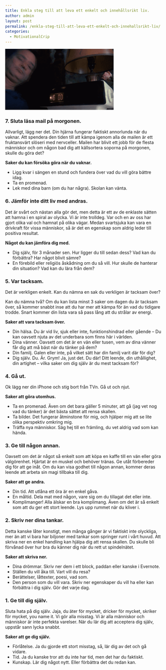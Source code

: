 ```yaml
---
title: Enkla steg till att leva ett enkelt och innehållsrikt liv.
author: admin
layout: post
permalink: /enkla-steg-till-att-leva-ett-enkelt-och-innehallsrikt-liv/
categories:
  - MotivationalCrip
---
```

<img src="../images/uploads/2013/09/original.gif" alt="Bill Murray" width="350" height="auto" class="alignright size-medium wp-image-1340" /> 

### 7. Sluta läsa mail på morgonen.

Allvarligt, lägg ner det. Din hjärna fungerar faktiskt annorlunda när du vaknar. Att spendera den tiden till att kämpa igenom alla de mailen är ett fruktansvärt slöseri med nervceller. Mailen har blivit ett jobb för de flesta människor och om någon bad dig att källsortera soporna på morgonen, skulle du göra det?

**Saker du kan försöka göra när du vaknar.**

*   Ligg kvar i sängen en stund och fundera över vad du vill göra bättre idag.
*   Ta en promenad.
*   Lek med dina barn (om du har några). Skolan kan vänta.

### 6. Jämför inte ditt liv med andras.

Det är svårt och nästan alla gör det, men detta är ett av de enklaste sätten att hamna i en spiral av olycka. Vi är inte trolldeg. Var och en av oss har gjort olika val och hamnat på olika vägar. Medan svartsjuka kan vara en drivkraft för vissa människor, så är det en egenskap som aldrig leder till positiva resultat.

**Något du kan jämföra dig med.**

*   Dig själv, för 3 månader sen. Hur ligger du till sedan dess? Vad kan du förbättra? Har något blivit sämre?
*   En förebild eller religiös åskådning om du så vill. Hur skulle de hanterar din situation? Vad kan du lära från dem?

### 5. Var tacksam.

Det är verkligen enkelt. Kan du nämna en sak du verkligen är tacksam över?

Kan du nämna två? Om du kan lista minst 3 saker om dagen du är tacksam över, så kommer snabbt inse att du har mer att kämpa för än vad du tidigare trodde. Snart kommer din lista vara så pass lång att du strålar av energi.

**Saker att vara tacksam över.**

*   Din hälsa. Du är vid liv, sjuk eller inte, funktionshindrad eller gående &#8211; Du kan oavsett njuta av det underbara som finns här i världen.
*   Dina vänner. Oavsett om det är en vän eller tusen, vem av dina vänner får dig att må bäst när du tänker på dem?
*   Din familj. Galen eller inte, på vilket sätt har din familj varit där för dig?
*   Dig själv. Du. Är. Grym! Ja, just det. Du där! Ditt leende, din uthållighet, din artighet &#8211; vilka saker om dig själv är du mest tacksam för?

### 4. Gå ut.

Ok lägg ner din iPhone och stig bort från TVn. Gå ut och njut.

**Saker att göra utomhus.**

*   Ta en promenad. Även om det bara gäller 5 minuter, att gå (jag vet nog vad du tänker) är det bästa sättet att rensa skallen.
*   Ta bilder. Det fungerar åtminstone för mig, och hjälper mig att se lite olika perspektiv omkring mig.
*   Träffa nya människor. Säg hej till en främling, du vet aldrig vad som kan hända.

### 3. Ge till någon annan.

Oavsett om det är något så enkelt som att köpa en kaffe till en vän eller göra välgörenhet. Hjärtat är en muskel och behöver tränas. Ge utåt förbereder dig för att ge inåt. Om du kan visa godhet till någon annan, kommer deras leende att arbeta sin magi tillbaka till dig.

**Saker att ge andra.**

*   Din tid. Att utlåna ett öra är en enkel gåva.
*   En måltid. Dela mat med någon, vare sig om du tillagat det eller inte.
*   Komplimanger! Alla älskar en bra komplimang. Även om det är så enkelt som att du ger ett stort leende. Lys upp rummet när du kliver i.

### 2. Skriv ner dina tankar.

Detta kanske låter konstigt, men många gånger är vi faktiskt inte olyckliga, mer än att vi bara har biljoner med tankar som springer runt i vårt huvud. Att skriva ner en enkel handling kan hjälpa dig att rensa skallen. Du skulle bli förvånad över hur bra du känner dig när du rett ut spindelnätet.

**Saker att skriva ner.**

*   Dina drömmar. Skriv ner dem i ett block, paddan eller kanske i Evernote.
*   Ställen du vill åka till. Vart vill du resa?
*   Berättelser, låttexter, poesi, vad som.
*   Den person som du vill vara. Skriv ner egenskaper du vill ha eller kan förbättra i dig själv. Gör det varje dag.

### 1. Ge till dig själv.

Sluta hata på dig själv. Jaja, du äter för mycket, dricker för mycket, skriker för mycket, you name it. Vi gör alla misstag. Vi är alla människor och människor är inte perfekta varelser. När du lär dig att acceptera dig själv, uppstår sann lycka snabbt.

**Saker att ge dig själv.**

*   Förlåtelse. Ja du gjorde ett stort misstag, så, lär dig av det och gå vidare.
*   Tid. Ja du kanske tror att du inte har tid, men det har du faktiskt.
*   Kunskap. Lär dig något nytt. Eller förbättra det du redan kan.
